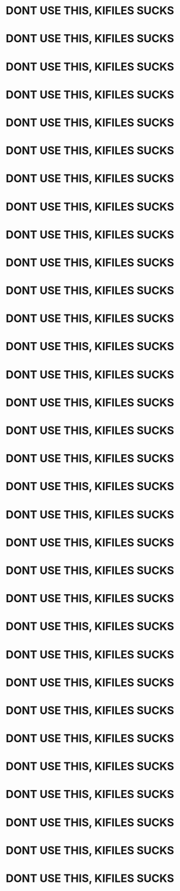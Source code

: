 <h1>DONT USE THIS, KIFILES SUCKS </h1>
<h1>DONT USE THIS, KIFILES SUCKS </h1>
<h1>DONT USE THIS, KIFILES SUCKS </h1>
<h1>DONT USE THIS, KIFILES SUCKS </h1>
<h1>DONT USE THIS, KIFILES SUCKS </h1>
<h1>DONT USE THIS, KIFILES SUCKS </h1>
<h1>DONT USE THIS, KIFILES SUCKS </h1>
<h1>DONT USE THIS, KIFILES SUCKS </h1>
<h1>DONT USE THIS, KIFILES SUCKS </h1>
<h1>DONT USE THIS, KIFILES SUCKS </h1>
<h1>DONT USE THIS, KIFILES SUCKS </h1>
<h1>DONT USE THIS, KIFILES SUCKS </h1>
<h1>DONT USE THIS, KIFILES SUCKS </h1>
<h1>DONT USE THIS, KIFILES SUCKS </h1>
<h1>DONT USE THIS, KIFILES SUCKS </h1>
<h1>DONT USE THIS, KIFILES SUCKS </h1>
<h1>DONT USE THIS, KIFILES SUCKS </h1>
<h1>DONT USE THIS, KIFILES SUCKS </h1>
<h1>DONT USE THIS, KIFILES SUCKS </h1>
<h1>DONT USE THIS, KIFILES SUCKS </h1>
<h1>DONT USE THIS, KIFILES SUCKS </h1>
<h1>DONT USE THIS, KIFILES SUCKS </h1>
<h1>DONT USE THIS, KIFILES SUCKS </h1>
<h1>DONT USE THIS, KIFILES SUCKS </h1>
<h1>DONT USE THIS, KIFILES SUCKS </h1>
<h1>DONT USE THIS, KIFILES SUCKS </h1>
<h1>DONT USE THIS, KIFILES SUCKS </h1>
<h1>DONT USE THIS, KIFILES SUCKS </h1>
<h1>DONT USE THIS, KIFILES SUCKS </h1>
<h1>DONT USE THIS, KIFILES SUCKS </h1>
<h1>DONT USE THIS, KIFILES SUCKS </h1>
<h1>DONT USE THIS, KIFILES SUCKS </h1>
